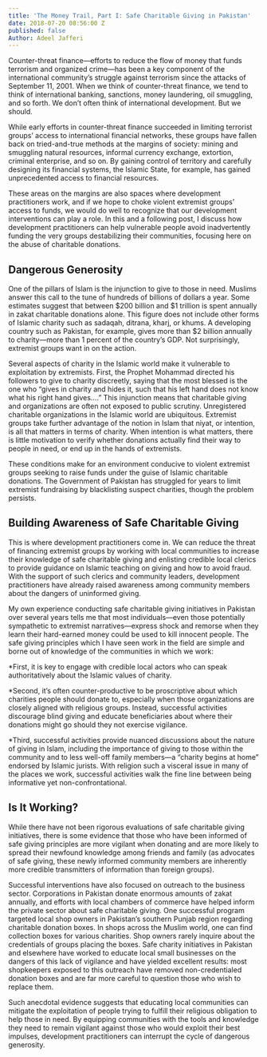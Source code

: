```yaml
---
title: 'The Money Trail, Part I: Safe Charitable Giving in Pakistan'
date: 2018-07-20 08:56:00 Z
published: false
Author: Adeel Jafferi
---
```


Counter-threat finance—efforts to reduce the flow of money that funds terrorism and organized crime—has been a key component of the international community’s struggle against terrorism since the attacks of September 11, 2001. When we think of counter-threat finance, we tend to think of international banking, sanctions, money laundering, oil smuggling, and so forth. We don’t often think of international development. But we should.
 
While early efforts in counter-threat finance succeeded in limiting terrorist groups’ access to international financial networks, these groups have fallen back on tried-and-true methods at the margins of society: mining and smuggling natural resources, informal currency exchange, extortion, criminal enterprise, and so on. By gaining control of territory and carefully designing its financial systems, the Islamic State, for example, has gained unprecedented access to financial resources. 

These areas on the margins are also spaces where development practitioners work, and if we hope to choke violent extremist groups’ access to funds, we would do well to recognize that our development interventions can play a role. In this and a following post, I discuss how development practitioners can help vulnerable people avoid inadvertently funding the very groups destabilizing their communities, focusing here on the abuse of charitable donations.

## Dangerous Generosity

One of the pillars of Islam is the injunction to give to those in need. Muslims answer this call to the tune of hundreds of billions of dollars a year. Some estimates suggest that between $200 billion and $1 trillion is spent annually in zakat charitable donations alone. This figure does not include other forms of Islamic charity such as sadaqah, ditrana, kharj, or khums. A developing country such as Pakistan, for example, gives more than $2 billion annually to charity—more than 1 percent of the country’s GDP. Not surprisingly, extremist groups want in on the action.

Several aspects of charity in the Islamic world make it vulnerable to exploitation by extremists. First, the Prophet Mohammad directed his followers to give to charity discreetly, saying that the most blessed is the one who “gives in charity and hides it, such that his left hand does not know what his right hand gives….” This injunction means that charitable giving and organizations are often not exposed to public scrutiny. Unregistered charitable organizations in the Islamic world are ubiquitous. Extremist groups take further advantage of the notion in Islam that niyat, or intention, is all that matters in terms of charity. When intention is what matters, there is little motivation to verify whether donations actually find their way to people in need, or end up in the hands of extremists. 

These conditions make for an environment conducive to violent extremist groups seeking to raise funds under the guise of Islamic charitable donations. The Government of Pakistan has struggled for years to limit extremist fundraising by blacklisting suspect charities, though the problem persists.

## Building Awareness of Safe Charitable Giving

This is where development practitioners come in. We can reduce the threat of financing extremist groups by working with local communities to increase their knowledge of safe charitable giving and enlisting credible local clerics to provide guidance on Islamic teaching on giving and how to avoid fraud. With the support of such clerics and community leaders, development practitioners have already raised awareness among community members about the dangers of uninformed giving.
 
My own experience conducting safe charitable giving initiatives in Pakistan over several years tells me that most individuals—even those potentially sympathetic to extremist narratives—express shock and remorse when they learn their hard-earned money could be used to kill innocent people. The safe giving principles which I have seen work in the field are simple and borne out of knowledge of the communities in which we work:
 
*First, it is key to engage with credible local actors who can speak authoritatively about the Islamic values of charity. 

*Second, it’s often counter-productive to be proscriptive about which charities people should donate to, especially when those organizations are closely aligned with religious groups. Instead, successful activities discourage blind giving and educate beneficiaries about where their donations might go should they not exercise vigilance.
 
*Third, successful activities provide nuanced discussions about the nature of giving in Islam, including the importance of giving to those within the community and to less well-off family members—a “charity begins at home” endorsed by Islamic jurists. With religion such a visceral issue in many of the places we work, successful activities walk the fine line between being informative yet non-confrontational.
 
## Is It Working? 

While there have not been rigorous evaluations of safe charitable giving initiatives, there is some evidence that those who have been informed of safe giving principles are more vigilant when donating and are more likely to spread their newfound knowledge among friends and family (as advocates of safe giving, these newly informed community members are inherently more credible transmitters of information than foreign groups). 
  
Successful interventions have also focused on outreach to the business sector. Corporations in Pakistan donate enormous amounts of zakat annually, and efforts with local chambers of commerce have helped inform the private sector about safe charitable giving. One successful program targeted local shop owners in Pakistan’s southern Punjab region regarding charitable donation boxes. In shops across the Muslim world, one can find collection boxes for various charities. Shop owners rarely inquire about the credentials of groups placing the boxes. Safe charity initiatives in Pakistan and elsewhere have worked to educate local small businesses on the dangers of this lack of vigilance and have yielded excellent results: most shopkeepers exposed to this outreach have removed non-credentialed donation boxes and are far more careful to question those who wish to replace them. 

Such anecdotal evidence suggests that educating local communities can mitigate the exploitation of people trying to fulfill their religious obligation to help those in need. By equipping communities with the tools and knowledge they need to remain vigilant against those who would exploit their best impulses, development practitioners can interrupt the cycle of dangerous generosity. 